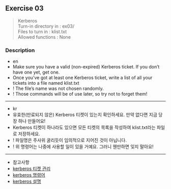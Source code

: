 ## Exercise 03
> Kerberos<br />
> Turn-in directory in : ex03/<br />
> Files to turn in : klist.txt<br />
> Allowed functions : None

### Description
- en
- Make sure you have a valid (non-expired) Kerberos ticket. If you don’t have one yet, get one.
- Once you’ve got at least one Kerberos ticket, write a list of all your tickets into a
file named klist.txt
- ! The file’s name was not chosen randomly.
- ! Those commands will be of use later, so try not to forget them!

---

- kr
- 유효한(만료되지 않은) Kerberos 티켓이 있는지 확인하세요. 만약 없다면 지금 당장 하나 만들어요!
- Kerberos 티켓이 하나라도 있으면 모든 티켓의 목록을 작성하여 klist.txt라는 파일로 저장하세요.
- ! 파일명은 주사위 굴리듯이 임의적으로 지어진 것이 아닙니다.
- ! 위 명령어는 나중에 사용할 일이 있을 거예요. 그러니 웬만하면 잊지 말아요!

---

- 참고사항
- [kerberos 티켓 관리](https://docs.oracle.com/cd/E26925_01/html/E25888/user-8.html)
- [kerberos 명령어](https://knight76.tistory.com/entry/%EA%B0%84%EB%8B%A8%ED%95%9C-%EC%BB%A4%EB%B3%B4%EB%9F%AC%EC%8A%A4-%EB%AA%85%EB%A0%B9%EC%96%B4)
- [kerberos 설명](https://velog.io/@jodanbi/Shell-1%EC%9D%BC%EC%B0%A8-Kerberos-%ED%8B%B0%EC%BC%93)